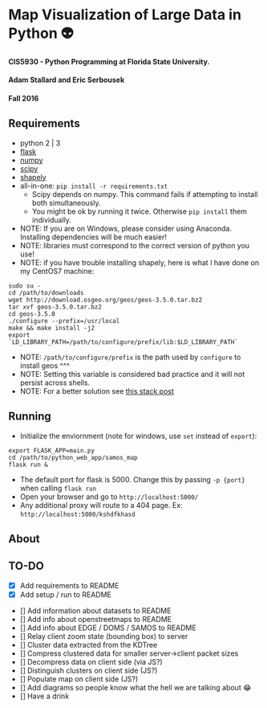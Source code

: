 # Map Visualization of Large Data in Python :alien:

#### CIS5930 - Python Programming at Florida State University.
#### Adam Stallard and Eric Serbousek
#### Fall 2016


## Requirements
* python 2 | 3
* [flask](http://flask.pocoo.org/)
* [numpy](http://www.numpy.org/)
* [scipy](https://www.scipy.org/install.html)
* [shapely](https://pypi.python.org/pypi/Shapely/)
* all-in-one: ```pip install -r requirements.txt```
  * Scipy depends on numpy. This command fails if attempting to install both simultaneously.
  * You might be ok by running it twice. Otherwise `pip install` them individually.
* NOTE: If you are on Windows, please consider using Anaconda. Installing dependencies will be much easier!
* NOTE: libraries must correspond to the correct version of python you use!
* NOTE: if you have trouble installing shapely, here is what I have done on my CentOS7 machine:

```shell
sudo su -  
cd /path/to/downloads  
wget http://download.osgeo.org/geos/geos-3.5.0.tar.bz2  
tar xvf geos-3.5.0.tar.bz2  
cd geos-3.5.0  
./configure --prefix=/usr/local  
make && make install -j2  
export `LD_LIBRARY_PATH=/path/to/configure/prefix/lib:$LD_LIBRARY_PATH`  
```
* NOTE: `/path/to/configure/prefix` is the path used by `configure` to install geos ^^^  
* NOTE: Setting this variable is considered bad practice and it will not persist across shells.  
* NOTE: For a better solution see [this stack post](http://stackoverflow.com/questions/1099981/why-cant-python-find-shared-objects-that-are-in-directories-in-sys-path/1100297#1100297)


## Running
* Initialize the enviornment (note for windows, use `set` instead of `export`):

```shell
export FLASK_APP=main.py  
cd /path/to/python_web_app/samos_map  
flask run &
```

* The default port for flask is 5000. Change this by passing `-p {port}` when calling `flask run` 
* Open your browser and go to `http://localhost:5000/`
* Any additional proxy will route to a 404 page. Ex: `http://localhost:5000/kshdfkhasd`

## About


## TO-DO
* [x] Add requirements to README
* [x] Add setup / run to README
* [] Add information about datasets to README
* [] Add info about openstreetmaps to README
* [] Add info about EDGE / DOMS / SAMOS to README
* [] Relay client zoom state (bounding box) to server
* [] Cluster data extracted from the KDTree
* [] Compress clustered data for smaller server->client packet sizes
* [] Decompress data on client side (via JS?)
* [] Distinguish clusters on client side (JS?)
* [] Populate map on client side (JS?)
* [] Add diagrams so people know what the hell we are talking about :joy:
* [] Have a drink


